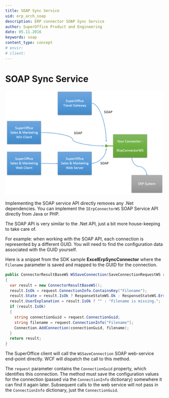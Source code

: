 ```yaml
---
title: SOAP Sync Service
uid: erp_arch_soap
description: ERP connector SOAP Sync Service
author: SuperOffice Product and Engineering
date: 05.11.2016
keywords: soap
content_type: concept
# envir:
# client:
---
```


# SOAP Sync Service

![x][img1]

Implementing the SOAP service API directly removes any .Net dependencies. You can implement the `IErpConnectorWS` SOAP Service API directly from Java or PHP.

The SOAP API is very similar to the .Net API, just a bit more house-keeping to take care of.

For example: when working with the SOAP API, each connection is represented by a different GUID. You will need to find the configuration data associated with the GUID yourself.

Here is a snippet from the SDK sample **ExcelErpSyncConnector** where the `Filename` parameter is saved and mapped to the GUID for the connection.

```csharp
public ConnectorResultBaseWS WSSaveConnection(SaveConnectionRequestWS request)
{
  var result = new ConnectorResultBaseWS();
  result.IsOk = request.ConnectionInfo.ContainsKey("Filename");
  result.State = result.IsOk ? ResponseStateWS.Ok : ResponseStateWS.Error;
  result.UserExplanation = result.IsOk ? "" : "Filename is missing.";
  if (result.IsOk)
  {
    string connectionGuid = request.ConnectionGuid;
    string filename = request.ConnectionInfo["Filename"];
    Connection.AddConnection(connectionGuid, filename);
  }
  return result;
}
```

The SuperOffice client will call the `WSSaveConnection` SOAP web-service end-point directly. WCF will dispatch the call to this method.

The `request` parameter contains the `ConnectionGuid` property, which identifies this connection. The method must save the configuration values for the connection (passed via the `ConnectionInfo` dictionary) somewhere it can find it again later. Subsequent calls to the web service will not pass in the `ConnectionInfo` dictionary, just the `ConnectionGuid`.

<!-- Referenced images -->
[img1]: media/slide2.png
